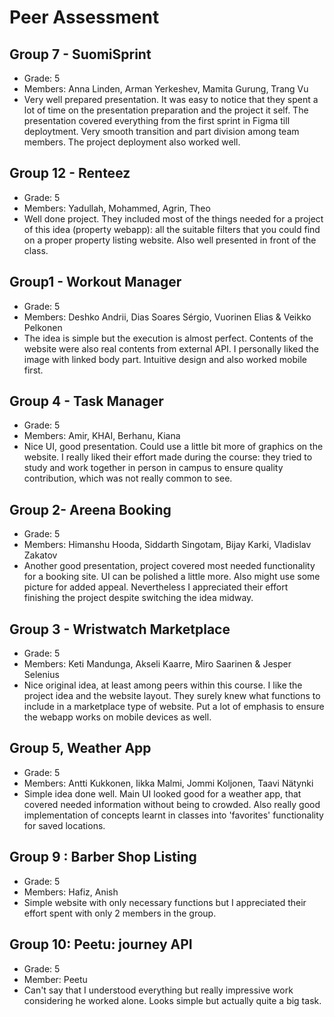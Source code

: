 # Peer Assessment

## Group 7 - SuomiSprint

- Grade: 5
- Members: Anna Linden, Arman Yerkeshev, Mamita Gurung, Trang Vu
- Very well prepared presentation. It was easy to notice that they spent a lot of time on the presentation preparation and the project it self. The presentation covered everything from the first sprint in Figma till deploytment. Very smooth transition and part division among team members. The project deployment also worked well.

## Group 12 - Renteez

- Grade: 5
- Members: Yadullah, Mohammed, Agrin, Theo
- Well done project. They included most of the things needed for a project of this idea (property webapp): all the suitable filters that you could find on a proper property listing website. Also well presented in front of the class.

## Group1 - Workout Manager

- Grade: 5
- Members: Deshko Andrii, Dias Soares Sérgio, Vuorinen Elias & Veikko Pelkonen
- The idea is simple but the execution is almost perfect. Contents of the website were also real contents from external API. I personally liked the image with linked body part. Intuitive design and also worked mobile first.

## Group 4 - Task Manager

- Grade: 5
- Members: Amir, KHAI, Berhanu, Kiana
- Nice UI, good presentation. Could use a little bit more of graphics on the website. I really liked their effort made during the course: they tried to study and work together in person in campus to ensure quality contribution, which was not really common to see.

## Group 2- Areena Booking

- Grade: 5
- Members: Himanshu Hooda, Siddarth Singotam, Bijay Karki, Vladislav Zakatov
- Another good presentation, project covered most needed functionality for a booking site. UI can be polished a little more. Also might use some picture for added appeal. Nevertheless I appreciated their effort finishing the project despite switching the idea midway.

## Group 3 - Wristwatch Marketplace

- Grade: 5
- Members: Keti Mandunga, Akseli Kaarre, Miro Saarinen & Jesper Selenius
- Nice original idea, at least among peers within this course. I like the project idea and the website layout. They surely knew what functions to include in a marketplace type of website. Put a lot of emphasis to ensure the webapp works on mobile devices as well.

## Group 5, Weather App

- Grade: 5
- Members: Antti Kukkonen, Iikka Malmi, Jommi Koljonen, Taavi Nätynki
- Simple idea done well. Main UI looked good for a weather app, that covered needed information without being to crowded. Also really good implementation of concepts learnt in classes into 'favorites' functionality for saved locations.

## Group 9 : Barber Shop Listing

- Grade: 5
- Members: Hafiz, Anish
- Simple website with only necessary functions but I appreciated their effort spent with only 2 members in the group.

## Group 10: Peetu: journey API

- Grade: 5
- Member: Peetu
- Can't say that I understood everything but really impressive work considering he worked alone. Looks simple but actually quite a big task.
